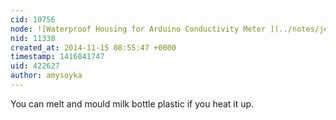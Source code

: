 ```yaml
---
cid: 10756
node: ![Waterproof Housing for Arduino Conductivity Meter ](../notes/jenniferdsara/11-13-2014/waterproof-housing-for-the-arduino-conductivity-meter)
nid: 11338
created_at: 2014-11-15 08:55:47 +0000
timestamp: 1416041747
uid: 422627
author: amysoyka
---
```


You can melt and mould milk bottle plastic if you heat it up.